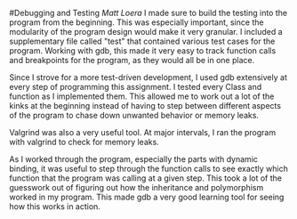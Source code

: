 #Debugging and Testing
  *Matt Loera*
I made sure to build the testing into the program from the beginning. This was especially important, since the modularity of the program design would make it very granular. I included a supplementary file called "test" that contained various test cases for the program. Working with gdb, this made it very easy to track function calls and breakpoints for the program, as they would all be in one place. 

Since I strove for a more test-driven development, I used gdb extensively at every step of programming this assignment. I tested every Class and function as I implemented them. This allowed me to work out a lot of the kinks at the beginning instead of having to step between different aspects of the program to chase down unwanted behavior or memory leaks. 

Valgrind was also a very useful tool. At major intervals, I ran the program with valgrind to check for memory leaks. 

As I worked through the program, especially the parts with dynamic binding, it was useful to step through the function calls to see exactly which function that the program was calling at a given step. This took a lot of the guesswork out of figuring out how the inheritance and polymorphism worked in my program. This made gdb a very good learning tool for seeing how this works in action. 